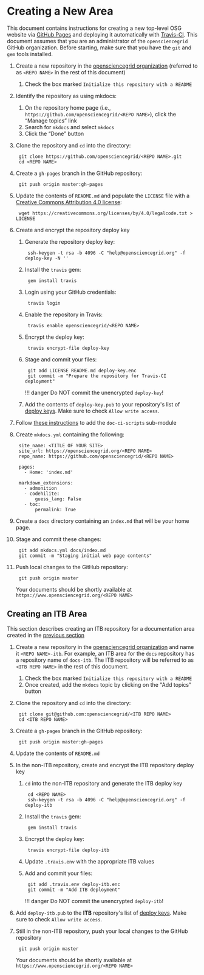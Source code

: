 Creating a New Area
===================

This document contains instructions for creating a new top-level OSG website via [GitHub Pages](https://pages.github.com/)
and deploying it automatically with [Travis-CI](https://travis-ci.org/).
This document assumes that you are an administrator of the `opensciencegrid` GitHub organization.
Before starting, make sure that you have the `git` and `gem` tools installed.

1. Create a new repository in the [opensciencegrid organization](https://github.com/organizations/opensciencegrid/repositories/new)
   (referred to as `<REPO NAME>` in the rest of this document)

    1. Check the box marked `Initialize this repository with a README`

1. Identify the repository as using mkdocs:

    1. On the repository home page (i.e., `https://github.com/opensciencegrid/<REPO NAME>`), click the “Manage topics”
       link
    1. Search for `mkdocs` and select `mkdocs`
    1. Click the “Done” button

1. Clone the repository and `cd` into the directory:

        git clone https://github.com/opensciencegrid/<REPO NAME>.git
        cd <REPO NAME>

1. Create a `gh-pages` branch in the GitHub repository:

        git push origin master:gh-pages

1. Update the contents of `README.md` and populate the `LICENSE` file with a
   [Creative Commons Attribution 4.0 license](https://creativecommons.org/licenses/by/4.0/legalcode.txt):

        wget https://creativecommons.org/licenses/by/4.0/legalcode.txt > LICENSE

1. Create and encrypt the repository deploy key

    1. Generate the repository deploy key:

            ssh-keygen -t rsa -b 4096 -C "help@opensciencegrid.org" -f deploy-key -N ''

    1. Install the `travis` gem:

            gem install travis

    1. Login using your GitHub credentials:

            travis login

    1. Enable the repository in Travis:

            travis enable opensciencegrid/<REPO NAME>

    1. Encrypt the deploy key:

            travis encrypt-file deploy-key

    1. Stage and commit your files:

            git add LICENSE README.md deploy-key.enc
            git commit -m "Prepare the repository for Travis-CI deployment"

        !!! danger
            Do NOT commit the unencrypted `deploy-key`!

    1. Add the contents of `deploy-key.pub` to your repository's list of
       [deploy keys](https://developer.github.com/v3/guides/managing-deploy-keys/#deploy-keys).
       Make sure to check `Allow write access`.

1. Follow [these instructions](https://github.com/opensciencegrid/doc-ci-scripts#travis-ci-documentation-scripts) to add
   the `doc-ci-scripts` sub-module
1. Create `mkdocs.yml` containing the following:

        site_name: <TITLE OF YOUR SITE>
        site_url: https://opensciencegrid.org/<REPO NAME>
        repo_name: https://github.com/opensciencegrid/<REPO NAME>

        pages:
          - Home: 'index.md'

        markdown_extensions:
          - admonition
          - codehilite:
              guess_lang: False
          - toc:
              permalink: True

1. Create a `docs` directory containing an `index.md` that will be your home page.

1. Stage and commit these changes:

        git add mkdocs.yml docs/index.md
        git commit -m "Staging initial web page contents"

1. Push local changes to the GitHub repository:

        git push origin master

    Your documents should be shortly available at `https://www.opensciencegrid.org/<REPO NAME>`

Creating an ITB Area
--------------------

This section describes creating an ITB repository for a documentation area created in the [previous section](#creating-a-new-area)

1. Create a new repository in the [opensciencegrid organization](https://github.com/organizations/opensciencegrid/repositories/new) and name it `<REPO NAME>-itb`.
   For example, an ITB area for the `docs` repository has a repository name of `docs-itb`.
   The ITB repository will be referred to as `<ITB REPO NAME>` in the rest of this document.

    1. Check the box marked `Initialize this repository with a README`
    1. Once created, add the `mkdocs` topic by clicking on the "Add topics" button

1. Clone the repository and `cd` into the directory:

        git clone git@github.com:opensciencegrid/<ITB REPO NAME>
        cd <ITB REPO NAME>

1. Create a `gh-pages` branch in the GitHub repository:

        git push origin master:gh-pages

1. Update the contents of `README.md`
1. In the non-ITB repository, create and encrypt the ITB repository deploy key

    1. `cd` into the non-ITB repository and generate the ITB deploy key

            cd <REPO NAME>
            ssh-keygen -t rsa -b 4096 -C "help@opensciencegrid.org" -f deploy-itb

    1. Install the `travis` gem:

            gem install travis

    1. Encrypt the deploy key:

            travis encrypt-file deploy-itb

    1. Update `.travis.env` with the appropriate ITB values
    1. Add and commit your files:

            git add .travis.env deploy-itb.enc
            git commit -m "Add ITB deployment"

        !!! danger
            Do NOT commit the unencrypted `deploy-itb`!

1. Add `deploy-itb.pub` to the **ITB** repository's list of [deploy keys](https://developer.github.com/v3/guides/managing-deploy-keys/#deploy-keys).
   Make sure to check `Allow write access`.
1. Still in the non-ITB repository, push your local changes to the GitHub repository

        git push origin master

    Your documents should be shortly available at `https://www.opensciencegrid.org/<REPO NAME>`
